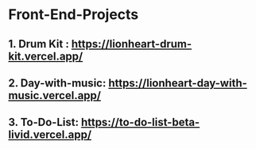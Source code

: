 # Front-End-Projects

## 1. Drum Kit : https://lionheart-drum-kit.vercel.app/ 
## 2. Day-with-music: https://lionheart-day-with-music.vercel.app/
## 3. To-Do-List: https://to-do-list-beta-livid.vercel.app/
